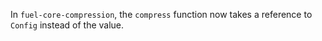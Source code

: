 In `fuel-core-compression`, the `compress` function now takes a reference to `Config` instead of the value.
